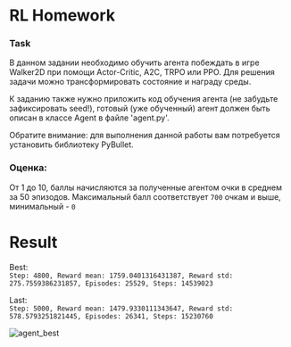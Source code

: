 # RL Homework

### Task
В данном задании необходимо обучить агента побеждать в игре Walker2D при помощи Actor-Critic, A2C, TRPO или PPO. Для решения задачи можно трансформировать состояние и награду среды.

К заданию также нужно приложить код обучения агента (не забудьте зафиксировать seed!), готовый (уже обученный) агент должен быть описан в классе Agent в файле 'agent.py'.

Обратите внимание: для выполнения данной работы вам потребуется установить библиотеку PyBullet.

### Оценка:
От 1 до 10, баллы начисляются за полученные агентом очки в среднем за 50 эпизодов. 
Максимальный балл соответствует `700` очкам и выше, минимальный - `0`

# Result

Best:   
`Step: 4800, Reward mean: 1759.0401316431387, Reward std: 275.7559386231857, Episodes: 25529, Steps: 14539023`

Last:   
`Step: 5000, Reward mean: 1479.9330111343647, Reward std: 578.5793251821445, Episodes: 26341, Steps: 15230760`

![agent_best](agent_best.gif)
